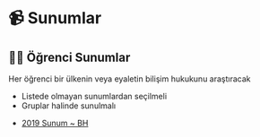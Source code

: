 # 📹 Sunumlar

## 👨‍🎓 Öğrenci Sunumlar

Her öğrenci bir ülkenin veya eyaletin bilişim hukukunu araştıracak

- Listede olmayan sunumlardan seçilmeli
- Gruplar halinde sunulmalı

<!--Index-->

- [2019 Sunum ~ BH](2019%20Sunum%20~%20BH.pdf)

<!--Index-->
